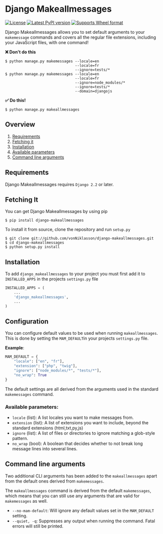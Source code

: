 # Django Makeallmessages

[![License][license_img]][license_target]
[![Latest PyPI version][pypi_version_img]][pypi_target]
[![Supports Wheel format][wheel_img]][wheel_target]

[license_target]: https://raw.githubusercontent.com/vonNiklasson/django-makeallmessages/develop/LICENSE
[license_img]: https://img.shields.io/pypi/l/django-makeallmessages.svg

[pypi_target]: https://pypi.python.org/pypi/django-makeallmessages/
[pypi_version_img]: https://img.shields.io/pypi/v/django-makeallmessages.svg

[wheel_target]: https://pypi.python.org/pypi/django-makeallmessages/
[wheel_img]: https://img.shields.io/pypi/wheel/django-makeallmessages.svg

Django Makeallmessages allows you to set default arguments to your `makemessage` commands and covers all
the regular file extensions, including your JavaScript files, with one command!

**:x: Don't do this**

```shell script
$ python manage.py makemessages --locale=en
                                --locale=fr
                                --ignore=tests/*
$ python manage.py makemessages --locale=en
                                --locale=fr
                                --ignore=node_modules/*
                                --ignore=tests/*
                                --domain=djangojs
```

**:white_check_mark: Do this!**

```shell script
$ python manage.py makeallmessages
```

## Overview

 1. [Requirements](#requirements)
 2. [Fetching it](#fetching-it)
 3. [Installation](#installation)
 4. [Available parameters](#available-parameters)
 5. [Command line arguments](#command-line-arguments)

## Requirements

Django Makeallmessages requires `Django 2.2` or later.


## Fetching It

You can get Django Makeallmessages by using pip

```shell script
$ pip install django-makeallmessages
```

To install it from source, clone the repository and run `setup.py`

```shell script
$ git clone git://github.com/vonNiklasson/django-makeallmessages.git
$ cd django-makeallmessages
$ python setup.py install
```


## Installation

To add `django_makeallmessages` to your project you must first add it to `INSTALLED_APPS`
in the projects `settings.py` file

```python
INSTALLED_APPS = (
    ...
    'django_makeallmessages',
    ...
)
```


## Configuration

You can configure default values to be used when running `makeallmessages`. This is done by setting
the `MAM_DEFAULT`in your projects `settings.py` file.

**Example**:
```python
MAM_DEFAULT = {
    "locale": ["en", "fr"],
    "extension": ["php", "twig"],
    "ignore": ["node_modules/*", "tests/*"],
    "no_wrap": True
}
```

The default settings are all derived from the arguments used in the standard `makemessages` command.

### Available parameters:

 - `locale` (list): A list locales you want to make messages from.
 - `extension` (list): A list of extensions you want to include, beyond the standard extensions (html,txt,py,js)
 - `ignore` (list): A list of files or directories to ignore matching a glob-style pattern.
 - `no_wrap` (bool): A boolean that decides whether to not break long message lines into several lines.

## Command line arguments

Two additional CLI arguments has been added to the `makeallmessages` apart from the default ones
derived from `makemessages`.

The `makeallmessages` command is derived from the default `makemessages`, which means that you can still use any arguments
that are valid for `makemessages` as well.

 - `--no-mam-default`: Will ignore any default values set in the `MAM_DEFAULT` setting.
 - `--quiet, -q`: Suppresses any output when running the command. Fatal errors will still be printed.

